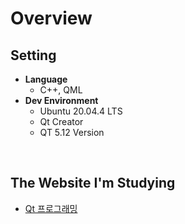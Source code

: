 # Overview

## Setting <br>  
* **Language**     
  + C++, QML
* **Dev Environment**
  + Ubuntu 20.04.4 LTS
  + Qt Creator
  + QT 5.12 Version

<br>

## The Website I'm Studying <br>

* [Qt 프로그래밍](https://github.com/eddykim777/qtbook)

<br>
